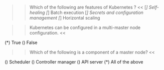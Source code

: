 
>> Which of the following are features of Kubernetes ? <<
[*] Self-healing
[*] Batch execution
[*] Secrets and configuration management
[*] Horizontal scaling

>> Kubernetes can be configured in a multi-master node configuration. <<

(*) True
() False


>> Which of the following is a component of a master node? <<

() Scheduler
() Controller manager
() API server
(*) All of the above

